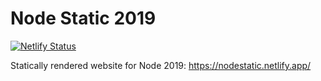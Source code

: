 # Node Static 2019
[![Netlify Status](https://api.netlify.com/api/v1/badges/6e2ec00a-894a-4aeb-bca8-eb3412802a2f/deploy-status)](https://app.netlify.com/sites/nodestatic/deploys)

Statically rendered website for Node 2019: https://nodestatic.netlify.app/
